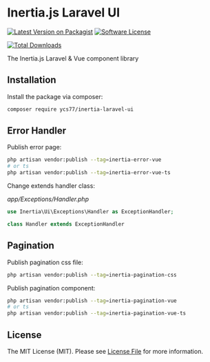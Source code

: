 # Inertia.js Laravel UI

[![Latest Version on Packagist][ico-version]][link-packagist]
[![Software License][ico-license]](LICENSE.md)
<!-- [![GitHub Tests Action Status][ico-github-action]][link-github-action] -->
<!-- [![Style CI Build Status][ico-style-ci]][link-style-ci] -->
[![Total Downloads][ico-downloads]][link-downloads]

The Inertia.js Laravel & Vue component library

## Installation

Install the package via composer:

```bash
composer require ycs77/inertia-laravel-ui
```

## Error Handler

Publish error page:

```bash
php artisan vendor:publish --tag=inertia-error-vue
# or ts
php artisan vendor:publish --tag=inertia-error-vue-ts
```

Change extends handler class:

*app/Exceptions/Handler.php*
```php
use Inertia\Ui\Exceptions\Handler as ExceptionHandler;

class Handler extends ExceptionHandler
```

## Pagination

Publish pagination css file:

```bash
php artisan vendor:publish --tag=inertia-pagination-css
```

Publish pagination component:

```bash
php artisan vendor:publish --tag=inertia-pagination-vue
# or ts
php artisan vendor:publish --tag=inertia-pagination-vue-ts
```

## License

The MIT License (MIT). Please see [License File](LICENSE.md) for more information.

[ico-version]: https://img.shields.io/packagist/v/ycs77/inertia-laravel-ui?style=flat-square
[ico-license]: https://img.shields.io/badge/license-MIT-brightgreen?style=flat-square
<!-- [ico-github-action]: https://img.shields.io/github/workflow/status/ycs77/inertia-laravel-ui/run-tests?label=tests&style=flat-square -->
<!-- [ico-style-ci]: https://github.styleci.io/repos/417571519/shield?style=flat-square -->
[ico-downloads]: https://img.shields.io/packagist/dt/ycs77/inertia-laravel-ui?style=flat-square

[link-packagist]: https://packagist.org/packages/ycs77/inertia-laravel-ui
<!-- [link-github-action]: https://github.com/ycs77/inertia-laravel-ui/actions?query=workflow%3Arun-tests+branch%3Amain -->
<!-- [link-style-ci]: https://github.styleci.io/repos/417571519 -->
[link-downloads]: https://packagist.org/packages/ycs77/inertia-laravel-ui
